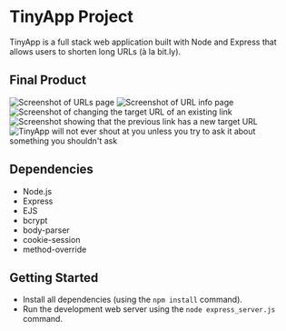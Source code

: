 # TinyApp Project

TinyApp is a full stack web application built with Node and Express that allows users to shorten long URLs (à la bit.ly).

## Final Product

![Screenshot of URLs page](https://raw.githubusercontent.com/abstract-object/TinyApp/blob/master/docs/urls-page.png)
![Screenshot of URL info page](https://raw.githubusercontent.com/abstract-object/TinyApp/blob/master/docs/url-info-page.png)
![Screenshot of changing the target URL of an existing link](https://raw.githubusercontent.com/abstract-object/TinyApp/blob/master/docs/change_url1.png)
![Screenshot showing that the previous link has a new target URL](https://raw.githubusercontent.com/abstract-object/TinyApp/blob/master/docs/change_url2.png)
![TinyApp will not ever shout at you unless you try to ask it about something you shouldn't ask](https://raw.githubusercontent.com/abstract-object/TinyApp/blob/master/docs/404.png)

## Dependencies

- Node.js
- Express
- EJS
- bcrypt
- body-parser
- cookie-session
- method-override

## Getting Started

- Install all dependencies (using the `npm install` command).
- Run the development web server using the `node express_server.js` command.